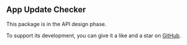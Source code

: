 ## App Update Checker

This package is in the API design phase.

To support its development, you can give it a like and a star on [GitHub](https://github.com/StarProxima/dev_kit).